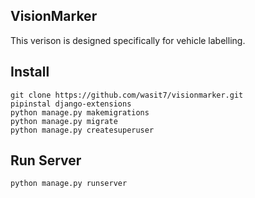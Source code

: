## VisionMarker

This verison is designed specifically for vehicle labelling.

## Install
```
git clone https://github.com/wasit7/visionmarker.git
pipinstal django-extensions
python manage.py makemigrations
python manage.py migrate
python manage.py createsuperuser
```

## Run Server
```
python manage.py runserver
```
